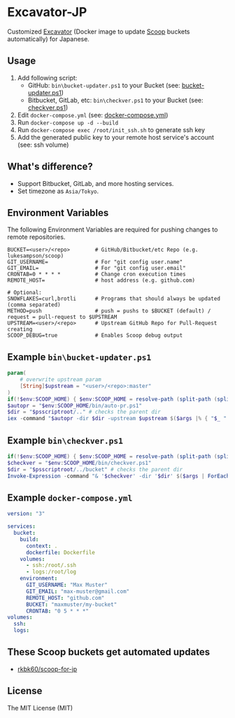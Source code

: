 # Excavator-JP

Customized [Excavator](https://github.com/ScoopInstaller/Excavator) (Docker image to update [Scoop](https://scoop.sh/) buckets automatically) for Japanese.

## Usage

1. Add following script:
    - GitHub: `bin\bucket-updater.ps1` to your Bucket (see: [bucket-updater.ps1](#example-binbucket-updaterps1))
    - Bitbucket, GitLab, etc: `bin\checkver.ps1` to your Bucket (see: [checkver.ps1](#example-bincheckverps1))
2. Edit `docker-compose.yml` (see: [docker-compose.yml](#example-docker-composeyml))
3. Run `docker-compose up -d --build`
4. Run `docker-compose exec /root/init_ssh.sh` to generate ssh key
5. Add the generated public key to your remote host service's account (see: ssh volume)

## What's difference?

- Support Bitbucket, GitLab, and more hosting services.
- Set timezone as `Asia/Tokyo`.

## Environment Variables

The following Environment Variables are required for pushing changes to remote repositories.
```
BUCKET=<user>/<repo>        # GitHub/Bitbucket/etc Repo (e.g. lukesampson/scoop)
GIT_USERNAME=               # For "git config user.name"
GIT_EMAIL=                  # For "git config user.email"
CRONTAB=0 * * * *           # Change cron execution times
REMOTE_HOST=                # host address (e.g. github.com)

# Optional:
SNOWFLAKES=curl,brotli      # Programs that should always be updated (comma separated)
METHOD=push                 # push = pushs to $BUCKET (default) / request = pull-request to $UPSTREAM
UPSTREAM=<user>/<repo>      # Upstream GitHub Repo for Pull-Request creating
SCOOP_DEBUG=true            # Enables Scoop debug output
```
## Example `bin\bucket-updater.ps1`

```powershell
param(
    # overwrite upstream param
    [String]$upstream = "<user>/<repo>:master"
)
if(!$env:SCOOP_HOME) { $env:SCOOP_HOME = resolve-path (split-path (split-path (scoop which scoop))) }
$autopr = "$env:SCOOP_HOME/bin/auto-pr.ps1"
$dir = "$psscriptroot/.." # checks the parent dir
iex -command "$autopr -dir $dir -upstream $upstream $($args |% { "$_ " })"
```

## Example `bin\checkver.ps1`

```powershell
if(!$env:SCOOP_HOME) { $env:SCOOP_HOME = resolve-path (split-path (split-path (scoop which scoop))) }
$checkver = "$env:SCOOP_HOME/bin/checkver.ps1"
$dir = "$psscriptroot/../bucket" # checks the parent dir
Invoke-Expression -command "& '$checkver' -dir '$dir' $($args | ForEach-Object { "$_ " })"
```

## Example `docker-compose.yml`

```yaml
version: "3"

services:
  bucket:
    build:
      context: .
      dockerfile: Dockerfile
    volumes:
      - ssh:/root/.ssh
      - logs:/root/log
    environment:
      GIT_USERNAME: "Max Muster"
      GIT_EMAIL: "max-muster@gmail.com"
      REMOTE_HOST: "github.com"
      BUCKET: "maxmuster/my-bucket"
      CRONTAB: "0 5 * * *"
volumes:
  ssh:
  logs:
```

## These Scoop buckets get automated updates

- [rkbk60/scoop-for-jp](https://bitbucket.org/rkbk60/scoop-for-jp)

## License

The MIT License (MIT)
